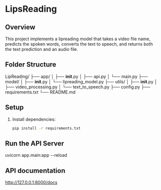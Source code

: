 # LipsReading

## Overview

This project implements a lipreading model that takes a video file name, predicts the spoken words, converts the text to speech, and returns both the text prediction and an audio file.

## Folder Structure

LipReading/
├── app/
│ ├── **init**.py
│ ├── api.py
│ └── main.py
├── model/
│ ├── **init**.py
│ └── lipreading_model.py
├── utils/
│ ├── **init**.py
│ ├── video_processing.py
│ └── text_to_speech.py
├── config.py
├── requirements.txt
└── README.md

## Setup

1. Install dependencies:
   ```bash
   pip install -r requirements.txt
   ```

## Run the API Server

uvicorn app.main:app --reload

## API documentation

http://127.0.0.1:8000/docs
